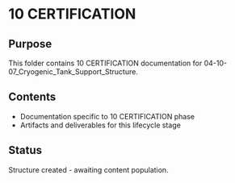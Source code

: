 # 10 CERTIFICATION

## Purpose
This folder contains 10 CERTIFICATION documentation for 04-10-07_Cryogenic_Tank_Support_Structure.

## Contents
- Documentation specific to 10 CERTIFICATION phase
- Artifacts and deliverables for this lifecycle stage

## Status
Structure created - awaiting content population.
